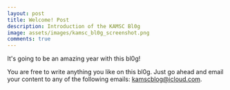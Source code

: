 ```yaml
---
layout: post
title: Welcome! Post
description: Introduction of the KAMSC Bl0g
image: assets/images/kamsc_bl0g_screenshot.png
comments: true
---
```

It's going to be an amazing year with this bl0g!

You are free to write anything you like on this bl0g. Just go ahead and email your content to any of the following emails: <a href="mailto:kamscblog@icloud.com">kamscblog@icloud.com</a>.
